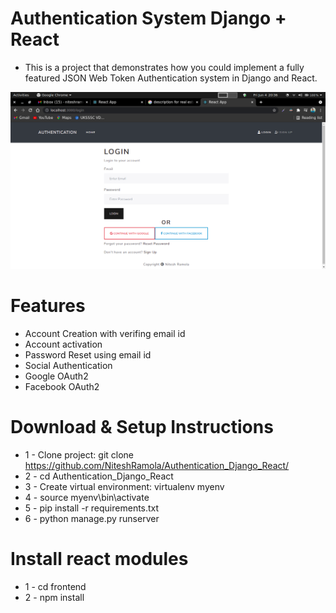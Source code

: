 # Authentication System Django + React

* This is a project that demonstrates how you could implement a fully featured JSON Web Token Authentication system in Django and React.

![DEMO](./ProjectScreenshots/Login.png)

# Features

* Account Creation with verifing email id
* Account activation
* Password Reset using email id
* Social Authentication
* Google OAuth2
* Facebook OAuth2

# Download & Setup Instructions

* 1 - Clone project: git clone https://github.com/NiteshRamola/Authentication_Django_React/
* 2 - cd Authentication_Django_React
* 3 - Create virtual environment: virtualenv myenv
* 4 - source myenv\bin\activate
* 5 - pip install -r requirements.txt
* 6 - python manage.py runserver

# Install react modules
* 1 - cd frontend
* 2 - npm install
